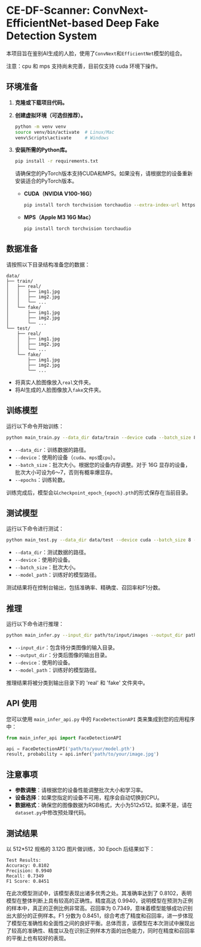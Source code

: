 # CE-DF-Scanner: ConvNext-EfficientNet-based Deep Fake Detection System

本项目旨在鉴别AI生成的人脸，使用了`ConvNext`和`EfficientNet`模型的组合。

注意：cpu 和 mps 支持尚未完善，目前仅支持 cuda 环境下操作。

## 环境准备

1. **克隆或下载项目代码。**

2. **创建虚拟环境（可选但推荐）。**

   ```bash
   python -m venv venv
   source venv/bin/activate  # Linux/Mac
   venv\Scripts\activate     # Windows
   ```

3. **安装所需的Python库。**

   ```bash
   pip install -r requirements.txt
   ```

   请确保您的PyTorch版本支持CUDA和MPS。如果没有，请根据您的设备重新安装适合的PyTorch版本。

   - **CUDA（NVIDIA V100-16G）**

     ```bash
     pip install torch torchvision torchaudio --extra-index-url https://download.pytorch.org/whl/cu117
     ```

   - **MPS（Apple M3 16G Mac）**

     ```bash
     pip install torch torchvision torchaudio
     ```

## 数据准备

请按照以下目录结构准备您的数据：

```
data/
├── train/
│   ├── real/
│   │   ├── img1.jpg
│   │   ├── img2.jpg
│   │   └── ...
│   └── fake/
│       ├── img1.jpg
│       ├── img2.jpg
│       └── ...
└── test/
    ├── real/
    │   ├── img1.jpg
    │   ├── img2.jpg
    │   └── ...
    └── fake/
        ├── img1.jpg
        ├── img2.jpg
        └── ...
```

- 将真实人脸图像放入`real`文件夹。
- 将AI生成的人脸图像放入`fake`文件夹。

## 训练模型

运行以下命令开始训练：

```bash
python main_train.py --data_dir data/train --device cuda --batch_size 8 --epochs 20
```

- `--data_dir`：训练数据的路径。
- `--device`：使用的设备（`cuda`、`mps`或`cpu`）。
- `--batch_size`：批次大小。根据您的设备内存调整。对于 16G 显存的设备，批次大小可设为6～7，否则有概率爆显存。
- `--epochs`：训练轮数。

训练完成后，模型会以`checkpoint_epoch_{epoch}.pth`的形式保存在当前目录。

## 测试模型

运行以下命令进行测试：

```bash
python main_test.py --data_dir data/test --device cuda --batch_size 8 --model_path checkpoint_epoch_30.pth
```

- `--data_dir`：测试数据的路径。
- `--device`：使用的设备。
- `--batch_size`：批次大小。
- `--model_path`：训练好的模型路径。

测试结果将在控制台输出，包括准确率、精确度、召回率和F1分数。

## 推理

运行以下命令进行推理：

```bash
python main_infer.py --input_dir path/to/input/images --output_dir path/to/output --device cuda --model_path checkpoint_epoch_30.pth
```

- `--input_dir`：包含待分类图像的输入目录。
- `--output_dir`：分类后图像的输出目录。
- `--device`：使用的设备。
- `--model_path`：训练好的模型路径。

推理结果将被分类到输出目录下的 'real' 和 'fake' 文件夹中。

## API 使用

您可以使用 `main_infer_api.py` 中的 `FaceDetectionAPI` 类来集成到您的应用程序中：

```python
from main_infer_api import FaceDetectionAPI

api = FaceDetectionAPI('path/to/your/model.pth')
result, probability = api.infer('path/to/your/image.jpg')
```

## 注意事项

- **参数调整**：请根据您的设备性能调整批次大小和学习率。
- **设备选择**：如果您指定的设备不可用，程序会自动切换到CPU。
- **数据格式**：确保您的图像数据为RGB格式，大小为512x512。如果不是，请在`dataset.py`中修改预处理代码。

## 测试结果

以 512*512 规格的 3.12G 图片做训练，30 Epoch 后结果如下：

```
Test Results:
Accuracy: 0.8102
Precision: 0.9940
Recall: 0.7349
F1 Score: 0.8451
```

在此次模型测试中，该模型表现出诸多优秀之处。其准确率达到了 0.8102，表明模型在整体判断上具有较高的正确性。精度高达 0.9940，说明模型在预测为正例的样本中，真正的正例比例非常高。召回率为 0.7349，意味着模型能够成功识别出大部分的正例样本。F1 分数为 0.8451，综合考虑了精度和召回率，进一步体现了模型在准确性和全面性之间的良好平衡。总体而言，该模型在本次测试中展现出了较高的准确性、精度以及在识别正例样本方面的出色能力，同时在精度和召回率的平衡上也有较好的表现。